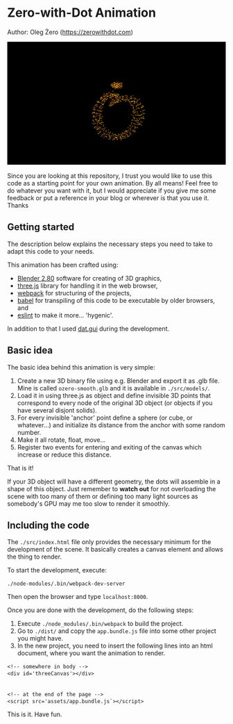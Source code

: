 # Zero-with-Dot Animation
Author: Oleg Żero (https://zerowithdot.com)

![](ozero-animation.png)

Since you are looking at this repository, I trust you would like to use this code as a starting point for your own animation.
By all means! Feel free to do whatever you want with it, but I would appreciate if you give me some feedback or put a reference in your blog or wherever is that you use it. Thanks

## Getting started
The description below explains the necessary steps you need to take to adapt this code to your needs.

This animation has been crafted using:
* [Blender 2.80](https://www.blender.org/) software for creating of 3D graphics,
* [three.js](https://threejs.org) library for handling it in the web browser,
* [webpack](https://webpack.js.org) for structuring of the projects, 
* [babel](https://babeljs.io/) for transpiling of this code to be executable by older browsers, and 
* [eslint](https://eslint.org/) to make it more... 'hygenic'.

In addition to that I used [dat.gui](https://github.com/dataarts/dat.gui) during the development.

## Basic idea
The basic idea behind this animation is very simple:
1. Create a new 3D binary file using e.g. Blender and export it as .glb file.
Mine is called `ozero-smooth.glb` and it is available in `./src/models/`.
2. Load it in using three.js as object and define invisible 3D points that correspond to every node of the original 3D object (or objects if you have several disjont solids).
3. For every invisible 'anchor' point define a sphere (or cube, or whatever...) and initialize its distance from the anchor with some random number.
4. Make it all rotate, float, move...
5. Register two events for entering and exiting of the canvas which increase or reduce this distance.

That is it!

If your 3D object will have a different geometry, the dots will assemble in a shape of this object.
Just remember to **watch out** for not overloading the scene with too many of them or defining too many light sources as somebody's GPU may me too slow to render it smoothly.

## Including the code
The `./src/index.html` file only provides the necessary minimum for the development of the scene.
It basically creates a canvas element and allows the thing to render.

To start the development, execute:
```
./node-modules/.bin/webpack-dev-server
```
Then open the browser and type `localhost:8000`.

Once you are done with the development, do the following steps:
1. Execute `./node_modules/.bin/webpack` to build the project.
2. Go to `./dist/` and copy the `app.bundle.js` file into some other project you might have.
3. In the new project, you need to insert the following lines into an html document, where you want the animation to render.

```
<!-- somewhere in body -->
<div id='threeCanvas'></div>


<!-- at the end of the page -->
<script src='assets/app.bundle.js`></script>
```

This is it. Have fun.

